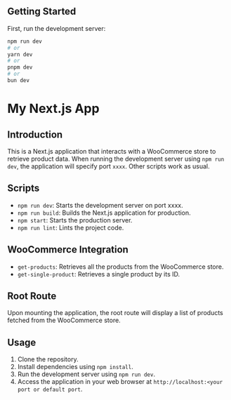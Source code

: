 
## Getting Started

First, run the development server:

```bash
npm run dev
# or
yarn dev
# or
pnpm dev
# or
bun dev
```

# My Next.js App

## Introduction
This is a Next.js application that interacts with a WooCommerce store to retrieve product data. When running the development server using `npm run dev`, the application will specify port `xxxx`. Other scripts work as usual.

## Scripts
- `npm run dev`: Starts the development server on port xxxx.
- `npm run build`: Builds the Next.js application for production.
- `npm start`: Starts the production server.
- `npm run lint`: Lints the project code.

## WooCommerce Integration
- `get-products`: Retrieves all the products from the WooCommerce store.
- `get-single-product`: Retrieves a single product by its ID.

## Root Route
Upon mounting the application, the root route will display a list of products fetched from the WooCommerce store.

## Usage
1. Clone the repository.
2. Install dependencies using `npm install`.
3. Run the development server using `npm run dev`.
4. Access the application in your web browser at `http://localhost:<your port or default port`.

